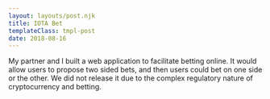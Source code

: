 ```yaml
---
layout: layouts/post.njk
title: IOTA Bet
templateClass: tmpl-post
date: 2018-08-16
---
```


My partner and I built a web application to facilitate betting online. It would allow users to propose two sided bets, and then users could bet on one side or the other. We did not release it due to the complex regulatory nature of cryptocurrency and betting.